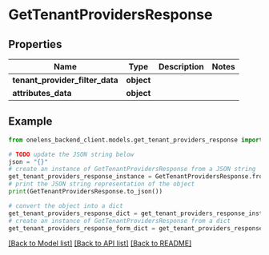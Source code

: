 # GetTenantProvidersResponse


## Properties

Name | Type | Description | Notes
------------ | ------------- | ------------- | -------------
**tenant_provider_filter_data** | **object** |  | 
**attributes_data** | **object** |  | 

## Example

```python
from onelens_backend_client.models.get_tenant_providers_response import GetTenantProvidersResponse

# TODO update the JSON string below
json = "{}"
# create an instance of GetTenantProvidersResponse from a JSON string
get_tenant_providers_response_instance = GetTenantProvidersResponse.from_json(json)
# print the JSON string representation of the object
print(GetTenantProvidersResponse.to_json())

# convert the object into a dict
get_tenant_providers_response_dict = get_tenant_providers_response_instance.to_dict()
# create an instance of GetTenantProvidersResponse from a dict
get_tenant_providers_response_form_dict = get_tenant_providers_response.from_dict(get_tenant_providers_response_dict)
```
[[Back to Model list]](../README.md#documentation-for-models) [[Back to API list]](../README.md#documentation-for-api-endpoints) [[Back to README]](../README.md)


